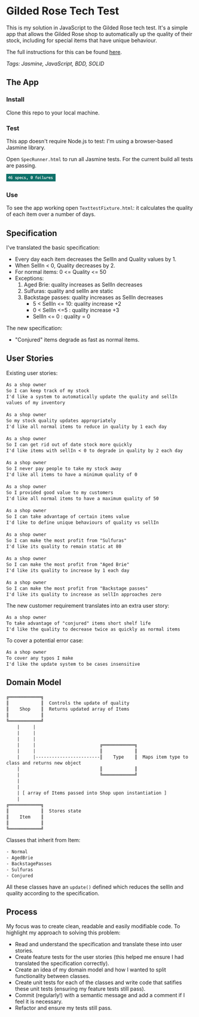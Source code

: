 # Gilded Rose Tech Test

This is my solution in JavaScript to the Gilded Rose tech test. It's a simple app that allows the Gilded Rose shop to automatically up the quality of their stock, including for special items that have unique behaviour.

The full instructions for this can be found [here](https://github.com/emilybache/GildedRose-Refactoring-Kata).

*Tags: Jasmine, JavaScript, BDD, SOLID*

## The App


### Install

Clone this repo to your local machine.

### Test

This app doesn't require Node.js to test: I'm using a browser-based Jasmine library.

Open `SpecRunner.html` to run all Jasmine tests. For the current build all tests are passing.

<p><img src="./js/public/spec.png" height=20px></p>

### Use

To see the app working open `TexttestFixture.html`: it calculates the quality of each item over a number of days.


## Specification

I've translated the basic specification:

* Every day each item decreases the SellIn and Quality values by 1.
* When SellIn < 0, Quality decreases by 2.
* For normal items: 0 <= Quality <= 50
* Exceptions:
	1. Aged Brie: quality increases as SellIn decreases
	2. Sulfuras: quality and sellIn are static
	3. Backstage passes: quality increases as SellIn decreases 
		- 5 < SellIn <= 10: quality increase +2
		- 0 < SellIn <=5  : quality increase +3
		- SellIn <= 0    : quality = 0

The new specification:

* "Conjured" items degrade as fast as normal items.

## User Stories

Existing user stories:

```
As a shop owner
So I can keep track of my stock
I'd like a system to automatically update the quality and sellIn values of my inventory

As a shop owner
So my stock quality updates appropriately
I'd like all normal items to reduce in quality by 1 each day

As a shop owner
So I can get rid out of date stock more quickly
I'd like items with sellIn < 0 to degrade in quality by 2 each day

As a shop owner
So I never pay people to take my stock away
I'd like all items to have a minimum quality of 0

As a shop owner
So I provided good value to my customers
I'd like all normal items to have a maximum quality of 50

As a shop owner
So I can take advantage of certain items value
I'd like to define unique behaviours of quality vs sellIn

As a shop owner
So I can make the most profit from "Sulfuras"
I'd like its quality to remain static at 80

As a shop owner
So I can make the most profit from "Aged Brie"
I'd like its quality to increase by 1 each day

As a shop owner
So I can make the most profit from "Backstage passes"
I'd like its quality to increase as sellIn approaches zero
```

The new customer requirement translates into an extra user story:

```
As a shop owner
To take advantage of "conjured" items short shelf life
I'd like the quality to decrease twice as quickly as normal items
```

To cover a potential error case:

```
As a shop owner
To cover any typos I make
I'd like the update system to be cases insensitive
```


## Domain Model

```                                
╔════════════╗     
║            ║  Controls the update of quality     
║    Shop    ║  Returns updated array of Items
║            ║      
╚════════════╝  
    |     |
    |     |  
    |     |  
    |     |                        ╔════════════╗
    |     |                        ║            ║      
    |     |------------------------║    Type    ║  Maps item type to class and returns new object
    |                              ║            ║ 
    |                              ╚════════════╝ 
    |   
    |    
    | [ array of Items passed into Shop upon instantiation ]           
    |   
╔════════════╗  
║            ║  Stores state
║    Item    ║    
║            ║  
╚════════════╝  
```
	
Classes that inherit from Item:

	- Normal
	- AgedBrie
	- BackstagePasses
	- Sulfuras
	- Conjured                                               

All these classes have an `update()` defined which reduces the sellIn and quality according to the specification.


## Process

My focus was to create clean, readable and easily modifiable code. To highlight my approach to solving this problem:

* Read and understand the specification and translate these into user stories.
* Create feature tests for the user stories (this helped me ensure I had translated the specification correctly).
* Create an idea of my domain model and how I wanted to split functionality between classes.
* Create unit tests for each of the classes and write code that satifies these unit tests (ensuring my feature tests still pass).
* Commit (regularly!) with a semantic message and add a comment if I feel it is necessary.
* Refactor and ensure my tests still pass.

